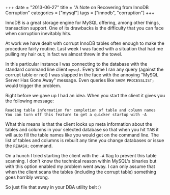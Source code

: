 +++
date = "2013-06-27"
title = "A Note on Recovering from InnoDB Corruption"
categories = ["mysql"]
tags = ["innodb", "corruption"]
+++

InnoDB is a great storage engine for MySQL offering, among other things,
transaction support. One of its drawbacks is the difficulty that you can face
when corruption inevitably hits.

At work we have dealt with corrupt InnoDB tables often enough to make the
procedure fairly routine. Last week I was faced with a situation that had me
pulling my hair out; in fact we almost threw in the towel.

<!--more-->

In this particular instance I was connecting to the database with the standard
command line client `mysql`. Every time I ran any query (against the corrupt
table or not) I was slapped in the face with the annoying "MySQL Server Has
Gone Away" message. Even queries like `SHOW PROCESSLIST;` would trigger the
problem.

Right before we gave up I had an idea. When you start the client it gives you
the following message:

```nohighlight
Reading table information for completion of table and column names
You can turn off this feature to get a quicker startup with -A
```

What this means is that the client looks up meta information about the tables
and columns in your selected database so that when you hit <kbd>TAB</kbd> it
will auto fill the table names like you would get on the command line. The list
of tables and columns is rebuilt any time you change databases or issue the
`REHASH;` command.

On a hunch I tried starting the client with the `-A` flag to prevent this table
scanning. I don't know the technical reason within MySQL's binaries but with
this option enabled my problem went away. I can only assume that when the
client scans the tables (including the corrupt table) something goes horribly
wrong.

So just file that away in your DBA utility belt :)
